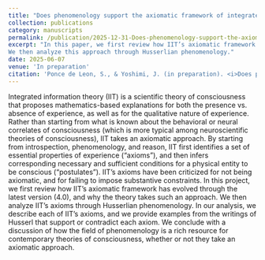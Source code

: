 ```yaml
---
title: "Does phenomenology support the axiomatic framework of integrated information theory (IIT)"
collection: publications
category: manuscripts
permalink: /publication/2025-12-31-Does-phenomenology-support-the-axiomatic-framework-of-integrated-information-theory-(IIT)
excerpt: "In this paper, we first review how IIT’s axiomatic framework has evolved through the latest version (4.0), and why the theory takes such an approach.
We then analyze this approach through Husserlian phenomenology."
date: 2025-06-07
venue: 'In preparation'
citation: 'Ponce de Leon, S., & Yoshimi, J. (in preparation). <i>Does phenomenology support the axiomatic framework of integrated information theory (IIT)</i>.'
---
```

Integrated information theory (IIT) is a scientific theory of consciousness that proposes mathematics-based explanations for both the presence vs. absence of experience, as well as for the qualitative nature of experience. Rather than starting from what is known about the behavioral or neural correlates of consciousness (which is more typical among neuroscientific theories of consciousness), IIT takes an axiomatic approach. By starting from introspection, phenomenology, and reason, IIT first identifies a set of essential properties of experience (“axioms”), and then infers corresponding necessary and sufficient conditions for a physical entity to be conscious (“postulates”). IIT’s axioms have been criticized for not being axiomatic, and for failing to impose substantive constraints. In this project, we first review how IIT’s axiomatic framework has evolved through the latest version (4.0), and why the theory takes such an approach. We then analyze IIT’s axioms through Husserlian phenomenology. In our analysis, we describe each of IIT’s axioms, and we provide examples from the writings of Husserl that support or contradict each axiom. We conclude with a discussion of how the field of phenomenology is a rich resource for contemporary theories of consciousness, whether or not they take an axiomatic approach.
